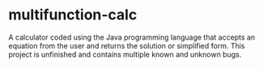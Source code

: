 # multifunction-calc
A calculator coded using the Java programming language that accepts an equation from the user and returns the solution or simplified form. 
This project is unfinished and contains multiple known and unknown bugs.

